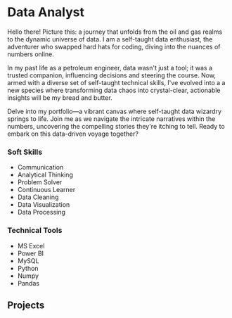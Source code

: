 # Data Analyst

Hello there! Picture this: a journey that unfolds from the oil and gas realms to the dynamic universe of data. I am a self-taught data enthusiast, the adventurer who swapped hard hats for coding, diving into the nuances of numbers online.

In my past life as a petroleum engineer, data wasn't just a tool; it was a trusted companion, influencing decisions and steering the course. Now, armed with a diverse set of self-taught technical skills, I've evolved into a a new species where transforming data chaos into crystal-clear, actionable insights will be my bread and butter.

Delve into my portfolio—a vibrant canvas where self-taught data wizardry springs to life. Join me as we navigate the intricate narratives within the numbers, uncovering the compelling stories they're itching to tell. Ready to embark on this data-driven voyage together?

### Soft Skills  

- Communication
- Analytical Thinking
- Problem Solver
- Continuous Learner
- Data Cleaning
- Data Visualization
- Data Processing


### Technical Tools
- MS Excel
- Power BI
- MySQL
- Python
- Numpy
- Pandas

## Projects
